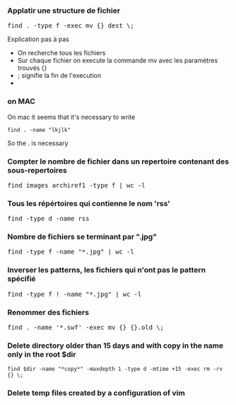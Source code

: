 ### Applatir une structure de fichier

<pre>
find . -type f -exec mv {} dest \;
</pre>
Explication pas à pas 

* On recherche tous les fichiers
* Sur chaque fichier on execute la commande mv avec les paramètres trouvés {}  
* \; signifie la fin de l'execution
*

### on MAC
On mac it seems that it's necessary to write
```
find . -name "lkjlk"
```

So the . is necessary


### Compter le nombre de fichier dans un repertoire contenant des sous-repertoires

<pre>
find images_archiref1 -type f | wc -l
</pre>

### Tous les répértoires qui contienne le nom 'rss'

<pre>
find -type d -name rss
</pre>

### Nombre de fichiers se terminant par ".jpg"

<pre>
find -type f -name "*.jpg" | wc -l
</pre>

### Inverser les patterns, les fichiers qui n'ont pas le pattern spécifié

<pre>
find -type f ! -name "*.jpg" | wc -l
</pre>

### Renommer des fichiers 

<pre>
find . -name '*.swf' -exec mv {} {}.old \;
</pre>


### Delete directory older than 15 days and with copy in the name only in the root $dir 

````
find $dir -name "*copy*" -maxdepth 1 -type d -mtime +15 -exec rm -rv {} \;
````

### Delete temp files created by a configuration of vim
```
```
